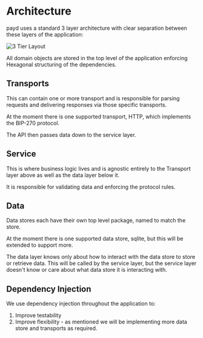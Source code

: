 # Architecture

payd uses a standard 3 layer architecture with clear separation between these layers of the application:

![3 Tier Layout](https://aspblogs.blob.core.windows.net/media/fredriknormen/WindowsLiveWriter/UsingWebServicesina3tierarchitecture_134F6/3tier_thumb.jpg "3 tier layout")

All domain objects are stored in the top level of the application enforcing Hexagonal structuring of the dependencies.

## Transports

This can contain one or more transport and is responsible for parsing requests and delivering responses via those specific transports.

At the moment there is one supported transport, HTTP, which implements the BIP-270 protocol.

The API then passes data down to the service layer.

## Service

This is where business logic lives and is agnostic entirely to the Transport layer above as well as the data layer below it.

It is responsible for validating data and enforcing the protocol rules.

## Data

Data stores each have their own top level package, named to match the store.

At the moment there is one supported data store, sqlite, but this will be extended to support more.

The data layer knows only about how to interact with the data store to store or retrieve data. This will be called by the service layer, but the service layer doesn't know or care about what data store it is interacting with.

## Dependency Injection

We use dependency injection throughout the application to:

1) Improve testability
2) Improve flexibility - as mentioned we will be implementing more data store and transports as required.


